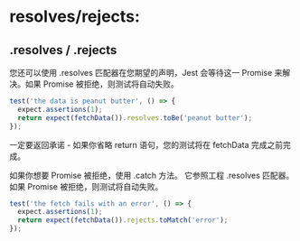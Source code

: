 # resolves/rejects:

## .resolves / .rejects

您还可以使用 .resolves 匹配器在您期望的声明，Jest 会等待这一 Promise 来解决。如果 Promise 被拒绝，则测试将自动失败。
```js
test('the data is peanut butter', () => {
  expect.assertions(1);
  return expect(fetchData()).resolves.toBe('peanut butter');
});
```
一定要返回承诺 - 如果你省略 return 语句，您的测试将在 fetchData 完成之前完成。

如果你想要 Promise 被拒绝，使用 .catch 方法。 它参照工程 .resolves 匹配器。 如果 Promise 被拒绝，则测试将自动失败。
```js
test('the fetch fails with an error', () => {
  expect.assertions(1);
  return expect(fetchData()).rejects.toMatch('error');
});
```


